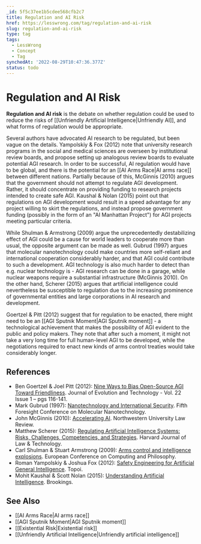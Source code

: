 ```yaml
---
_id: 5f5c37ee1b5cdee568cfb2c7
title: Regulation and AI Risk
href: https://lesswrong.com/tag/regulation-and-ai-risk
slug: regulation-and-ai-risk
type: tag
tags:
  - LessWrong
  - Concept
  - Tag
synchedAt: '2022-08-29T10:47:36.377Z'
status: todo
---
```


# Regulation and AI Risk

**Regulation and AI risk** is the debate on whether regulation could be used to reduce the risks of [[Unfriendly Artificial Intelligence|Unfriendly AI]], and what forms of regulation would be appropriate.

Several authors have advocated AI research to be regulated, but been vague on the details. Yampolskiy & Fox (2012) note that university research programs in the social and medical sciences are overseen by institutional review boards, and propose setting up analogous review boards to evaluate potential AGI research. In order to be successful, AI regulation would have to be global, and there is the potential for an [[AI Arms Race|AI arms race]] between different nations. Partially because of this, McGinnis (2010) argues that the government should not attempt to regulate AGI development. Rather, it should concentrate on providing funding to research projects intended to create safe AGI. Kaushal & Nolan (2015) point out that regulations on AGI development would result in a speed advantage for any project willing to skirt the regulations, and instead propose government funding (possibly in the form of an "AI Manhattan Project") for AGI projects meeting particular criteria.

While Shulman & Armstrong (2009) argue the unprecedentedly destabilizing effect of AGI could be a cause for world leaders to cooperate more than usual, the opposite argument can be made as well. Gubrud (1997) argues that molecular nanotechnology could make countries more self-reliant and international cooperation considerably harder, and that AGI could contribute to such a development. AGI technology is also much harder to detect than e.g. nuclear technology is - AGI research can be done in a garage, while nuclear weapons require a substantial infrastructure (McGinnis 2010). On the other hand, Scherer (2015) argues that artificial intelligence could nevertheless be susceptible to regulation due to the increasing prominence of governmental entities and large corporations in AI research and development.

Goertzel & Pitt (2012) suggest that for regulation to be enacted, there might need to be an [[AGI Sputnik Moment|AGI Sputnik moment]] \- a technological achievement that makes the possibility of AGI evident to the public and policy makers. They note that after such a moment, it might not take a very long time for full human-level AGI to be developed, while the negotiations required to enact new kinds of arms control treaties would take considerably longer.

## References

- Ben Goertzel & Joel Pitt (2012): [Nine Ways to Bias Open-Source AGI Toward Friendliness](http://jetpress.org/v22/goertzel-pitt.htm). Journal of Evolution and Technology - Vol. 22 Issue 1 – pgs 116-141.
- Mark Gubrud (1997): [Nanotechnology and International Security](http://www.foresight.org/Conferences/MNT05/Papers/Gubrud/). Fifth Foresight Conference on Molecular Nanotechnology.
- John McGinnis (2010): [Accelerating AI](http://papers.ssrn.com/sol3/papers.cfm?abstract_id=1593851). Northwestern University Law Review.
- Matthew Scherer (2015): [Regulating Artificial Intelligence Systems: Risks, Challenges, Competencies, and Strategies](http://papers.ssrn.com/abstract=2609777). Harvard Journal of Law & Technology.
- Carl Shulman & Stuart Armstrong (2009): [Arms control and intelligence explosions](http://intelligence.org/files/ArmsControl.pdf). European Conference on Computing and Philosophy.
- Roman Yampolskiy & Joshua Fox (2012): [Safety Engineering for Artificial General Intelligence](http://intelligence.org/files/SafetyEngineering.pdf). Topoi.
- Mohit Kaushal & Scott Nolan (2015): [Understanding Artificial Intelligence](http://www.brookings.edu/blogs/techtank/posts/2015/04/14-understanding-artificial-intelligence). Brookings.

## See Also

- [[AI Arms Race|AI arms race]]
- [[AGI Sputnik Moment|AGI Sputnik moment]]
- [[Existential Risk|Existential risk]]
- [[Unfriendly Artificial Intelligence|Unfriendly artificial intelligence]]
